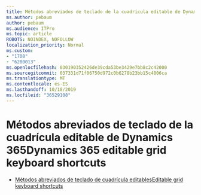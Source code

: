 ```yaml
---
title: Métodos abreviados de teclado de la cuadrícula editable de Dynamics 365
ms.author: pebaum
author: pebaum
ms.audience: ITPro
ms.topic: article
ROBOTS: NOINDEX, NOFOLLOW
localization_priority: Normal
ms.custom:
- "1708"
- "6200013"
ms.openlocfilehash: 030190352426de39cda53be3429e7bb8c2c42000
ms.sourcegitcommit: 037331d71f06750d972c0b6278b23bb15c4806ca
ms.translationtype: MT
ms.contentlocale: es-ES
ms.lasthandoff: 10/18/2019
ms.locfileid: "36529108"
---
```

# <a name="dynamics-365-editable-grid-keyboard-shortcuts"></a><span data-ttu-id="8a264-102">Métodos abreviados de teclado de la cuadrícula editable de Dynamics 365</span><span class="sxs-lookup"><span data-stu-id="8a264-102">Dynamics 365 editable grid keyboard shortcuts</span></span>

* [<span data-ttu-id="8a264-103">Métodos abreviados de teclado de cuadrícula editables</span><span class="sxs-lookup"><span data-stu-id="8a264-103">Editable grid keyboard shortcuts</span></span>](https://docs.microsoft.com/dynamics365/customer-engagement/basics/keyboard-shortcuts#editable-grids-views)

